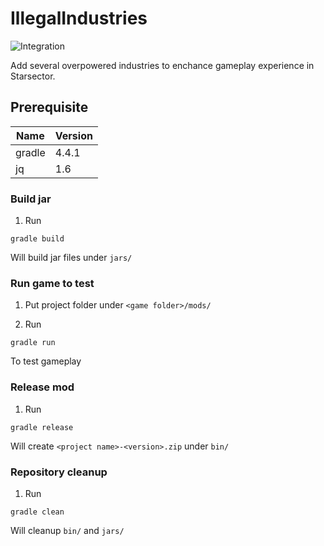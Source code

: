 # IllegalIndustries

![Integration](https://github.com/DarkbordermanModding/Starsector-IllegalIndustries/workflows/Integration/badge.svg)

Add several overpowered industries to enchance gameplay experience in Starsector.

## Prerequisite

| Name | Version |
| --- | --- |
| gradle | 4.4.1 |
| jq | 1.6 |

### Build jar

1. Run
```
gradle build
```
Will build jar files under `jars/`

### Run game to test

1. Put project folder under `<game folder>/mods/`

2. Run
```
gradle run
```
To test gameplay

### Release mod

1. Run
```
gradle release
```
Will create `<project name>-<version>.zip` under `bin/`

### Repository cleanup

1. Run
```
gradle clean
```
Will cleanup `bin/` and `jars/`
